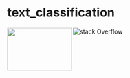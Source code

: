 # text_classification


<img align="left" width="150" height="100" src="https://www.spaceo.ca/wp-content/uploads/2019/12/rasa-framework.png" href="https://rasa.com/docs/rasa/user-guide/rasa-tutorial/">


![stack Overflow](http://lmsotfy.com/so.png)
